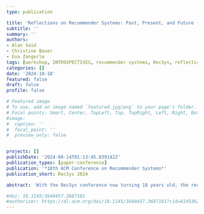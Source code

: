 ```yaml
---
type: publication

title: 'Reflections on Recommender Systems: Past, Present, and Future (INTROSPECTIVES)'
subtitle: ''
summary: ''
authors:
- Alan Said
- Christine Bauer
- Eva Zangerle
tags: [workshop, INTROSPECTIVES, recommender systems, RecSys, reflection, introspection]
categories: []
date: '2024-10-18' 
featured: false
draft: false
profile: false

# Featured image
# To use, add an image named `featured.jpg/png` to your page's folder.
# Focal points: Smart, Center, TopLeft, Top, TopRight, Left, Right, BottomLeft, Bottom, BottomRight.
#image:
#  caption: ''
#  focal_point: ''
#  preview_only: false


projects: []
publishDate: '2024-08-14T01:13:45.839142Z'
publication_types: [paper-conference]
publication: '*18th ACM Conference on Recommender Systems*'
publication_short: RecSys 2024

abstract: 'With the RecSys conference now turning 18 years old, the recommender systems (RS) discipline ventures into adulthood. This workshop serves as a platform for introspection, examining the evolution of RS from its origins in CHI to its current state heavily influenced by and focusing on machine learning. The INTROSPECTIVES workshop aims to foster discussions on the past, present, and future of the RS discipline, inviting the community to reflect on key questions such as the maturation of RS, shifts in research focus, and the impact and success of RS in practice. Topics include the changing landscape of RS problems, the evolving role of RS in addressing choice overload to the current motivations driving RS adoption.'

#doi: 10.1145/3640457.3687101
#authorizer: https://dl.acm.org/doi/10.1145/3640457.3687101?cid=81453628934
---
```

